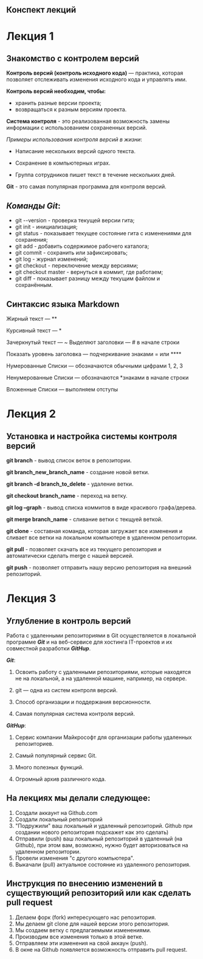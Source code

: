 ## Конспект лекций

# Лекция 1 

## **Знакомство с контролем версий**

__Контроль версий (контроль исходного кода)__ — практика, которая позволяет отслеживать изменения исходного кода и управлять ими.

**Контроль версий необходим, чтобы:**

* хранить разные версии проекта;
* возвращаться к разным версиям проекта.

**Система контроля** -  это реализованная возможность замены информации с использованием сохраненных версий.  

*Примеры использования контроля версий в жизни*:

* Написание нескольких версий одного текста.

* Сохранение в компьютерных играх.

* Группа сотрудников пишет текст в течение нескольких дней.

__Git__ - это самая популярная программа для контроля версий.

## _**Команды Git**_:

* git --version - проверка текущей версии гита;
* git init - инициализация;
* git status - показывает текущее состояние гита с изменениями для сохранения;
* git add - добавить содержимое рабочего каталога;
* git commit - сохранить или зафиксировать;
* git log - журнал изменений;
* git checkout - переключение между версиями;
* git checkout master - вернуться в коммит, где работаем;
* git diff - показывает разницу между текущим файлом
и сохранённым.

## **Синтаксис языка Markdown**

Жирный текст — **

Курсивный текст — *

Зачеркнутый текст — ~
Выделяют заголовки — # в начале строки

Показать уровень заголовка —
подчеркивание знаками = или ****

Нумерованные Списки — обозначаются обычными цифрами 1, 2, 3

Ненумерованные Списки — обозначаются *знаками в начале строки

Вложенные Списки — выполняем отступы

# Лекция 2 

## **Установка и настройка системы контроля версий**

**git branch** - вывод список веток в репозитории.

**git branch_new_branch_name** - создание новой ветки.

**git branch -d branch_to_delete** - удаление ветки.

**git checkout branch_name** - переход на ветку.

**git log –graph** - вывод списка коммитов в виде красивого графа/дерева.

**git merge branch_name** - сливание ветки с текщуей веткой.

**git clone** - составная команда, которая загружает все изменения и сливает все ветки на локальном компьютере в удаленном репозитории.

**git pull** - позволяет скачать все из текущего репозитория и автоматически
сделать merge с нашей версией.

**git push** - позволяет отправить нашу версию репозитория на внешний
репозиторий.

# Лекция 3 

## **Углубление в контроль версий**

Работа с удаленными репозиториями в Git осуществляется в локальной программе _**Git**_ и на веб-сервисе для хостинга IT-проектов и их совместной разработки _**GitHup**_.

_**Git**_:

1. Освоить работу с удаленными
репозиториями, которые находятся не на локальной, а на удаленной машине,
например, на сервере.

2. git — одна из систем контроля версий.

3. Способ организации и поддержания версионности.

4. Самая популярная система контроля версий.

_**GitHup**_:

1. Сервис компании Майкрософт для организации работы удаленных репозиториев.

2. Самый популярный сервис Git.

3. Много полезных функций.

4. Огромный архив различного кода.


## На лекциях мы делали следующее:
1. Создали аккаунт на Github.com
2. Создали локальный репозиторий
3. "Подружили" ваш локальный и удаленный репозиторий. Github при создании нового репозитория подскажет как это сделать)
4. Отправили (push) ваш локальный репозиторий в удаленный (на Github), при этом вам, возможно, нужно будет авторизоваться на удаленном репозитории.
5. Провели изменения "с другого компьютера".
6. Выкачали (pull) актуальное состояние из удаленного репозитория.

## Инструкция по внесению изменений в существующий репозиторий или как сделать pull request
1. Делаем форк (fork) интересующего нас репозитория.
2. Мы делаем git clone для нашей версии этого репозитория.
3. Мы создаем ветку с предлагаемыми изменениями.
4. Производим все изменения только в этой ветке.
5. Отправляем эти изменения на свой аккаун (push).
6. В окне на Github появляется возможность отправить pull request.
